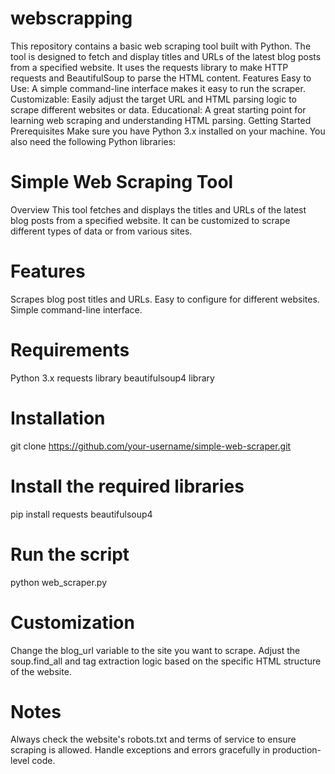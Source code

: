 # webscrapping
This repository contains a basic web scraping tool built with Python. The tool is designed to fetch and display titles and URLs of the latest blog posts from a specified website. It uses the requests library to make HTTP requests and BeautifulSoup to parse the HTML content.
Features
Easy to Use: A simple command-line interface makes it easy to run the scraper.
Customizable: Easily adjust the target URL and HTML parsing logic to scrape different websites or data.
Educational: A great starting point for learning web scraping and understanding HTML parsing.
Getting Started
Prerequisites
Make sure you have Python 3.x installed on your machine. You also need the following Python libraries:

# Simple Web Scraping Tool
Overview
This tool fetches and displays the titles and URLs of the latest blog posts from a specified website. It can be customized to scrape different types of data or from various sites.

# Features
   Scrapes blog post titles and URLs.
   Easy to configure for different websites.
   Simple command-line interface.
# Requirements
   Python 3.x
   requests library
   beautifulsoup4 library

# Installation
   git clone https://github.com/your-username/simple-web-scraper.git

# Install the required libraries
   pip install requests beautifulsoup4

# Run the script
   python web_scraper.py


# Customization
   Change the blog_url variable to the site you want to scrape.
   Adjust the soup.find_all and tag extraction logic based on the specific HTML structure of the website.


# Notes
   Always check the website's robots.txt and terms of service to ensure scraping is allowed.
   Handle exceptions and errors gracefully in production-level code.   
  
